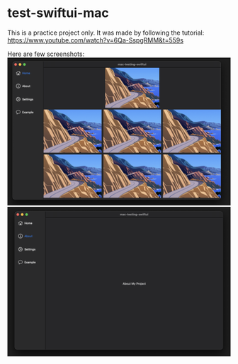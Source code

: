 # test-swiftui-mac
This is a practice project only. It was made by following the tutorial: https://www.youtube.com/watch?v=6Qa-SspgRMM&t=559s

Here are few screenshots:
![This is an image](https://github.com/appsaprinsky/test-swiftui-mac/blob/main/images/1.png)
![This is an image](https://github.com/appsaprinsky/test-swiftui-mac/blob/main/images/2.png)
